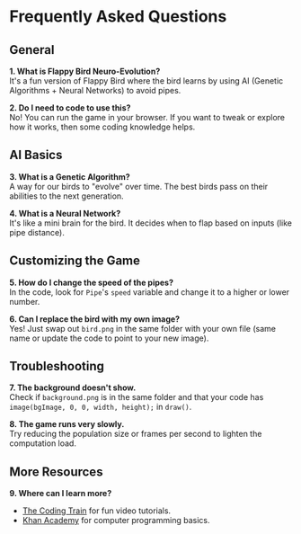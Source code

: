 # Frequently Asked Questions

## General

**1. What is Flappy Bird Neuro-Evolution?**  
It's a fun version of Flappy Bird where the bird learns by using AI (Genetic Algorithms + Neural Networks) to avoid pipes.

**2. Do I need to code to use this?**  
No! You can run the game in your browser. If you want to tweak or explore how it works, then some coding knowledge helps.

## AI Basics

**3. What is a Genetic Algorithm?**  
A way for our birds to "evolve" over time. The best birds pass on their abilities to the next generation.

**4. What is a Neural Network?**  
It's like a mini brain for the bird. It decides when to flap based on inputs (like pipe distance).

## Customizing the Game

**5. How do I change the speed of the pipes?**  
In the code, look for `Pipe`'s `speed` variable and change it to a higher or lower number.

**6. Can I replace the bird with my own image?**  
Yes! Just swap out `bird.png` in the same folder with your own file (same name or update the code to point to your new image).

## Troubleshooting

**7. The background doesn't show.**  
Check if `background.png` is in the same folder and that your code has `image(bgImage, 0, 0, width, height);` in `draw()`.

**8. The game runs very slowly.**  
Try reducing the population size or frames per second to lighten the computation load.

## More Resources

**9. Where can I learn more?**

- [The Coding Train](https://thecodingtrain.com/) for fun video tutorials.
- [Khan Academy](https://www.khanacademy.org/computing) for computer programming basics.
